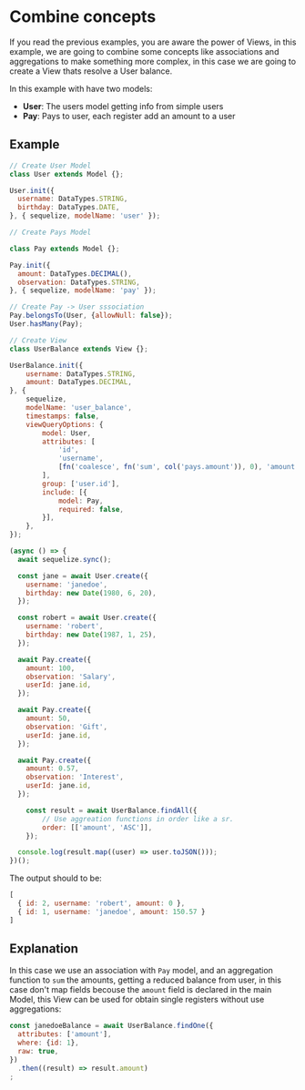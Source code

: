 # Combine concepts

If you read the previous examples, you are aware the power of Views, in this
example, we are going to combine some concepts like associations and
aggregations to make something more complex, in this case we are going to
create a View thats resolve a User balance.

In this example with have two models:

* **User**: The users model getting info from simple users
* **Pay**: Pays to user, each register add an amount to a user

## Example

```javascript
// Create User Model
class User extends Model {};

User.init({
  username: DataTypes.STRING,
  birthday: DataTypes.DATE,
}, { sequelize, modelName: 'user' });

// Create Pays Model 

class Pay extends Model {};

Pay.init({
  amount: DataTypes.DECIMAL(),
  observation: DataTypes.STRING,
}, { sequelize, modelName: 'pay' });

// Create Pay -> User sssociation
Pay.belongsTo(User, {allowNull: false});
User.hasMany(Pay);

// Create View
class UserBalance extends View {}; 

UserBalance.init({
    username: DataTypes.STRING,
    amount: DataTypes.DECIMAL,
}, {
    sequelize,
    modelName: 'user_balance',
    timestamps: false,
    viewQueryOptions: {
        model: User, 
        attributes: [
            'id',
            'username',
            [fn('coalesce', fn('sum', col('pays.amount')), 0), 'amount']
        ],
        group: ['user.id'],
        include: [{
            model: Pay,
            required: false,
        }],
    },
});

(async () => {
  await sequelize.sync();

  const jane = await User.create({
    username: 'janedoe',
    birthday: new Date(1980, 6, 20),
  });

  const robert = await User.create({
    username: 'robert',
    birthday: new Date(1987, 1, 25),
  });

  await Pay.create({
    amount: 100,
    observation: 'Salary',
    userId: jane.id,
  });

  await Pay.create({
    amount: 50,
    observation: 'Gift',
    userId: jane.id,
  });

  await Pay.create({
    amount: 0.57,
    observation: 'Interest',
    userId: jane.id,
  });

    const result = await UserBalance.findAll({
        // Use aggreation functions in order like a sr.
        order: [['amount', 'ASC']],
    });

  console.log(result.map((user) => user.toJSON()));
})();
```

The output should to be:

```javascript
[
  { id: 2, username: 'robert', amount: 0 },
  { id: 1, username: 'janedoe', amount: 150.57 }
] 
```

## Explanation

In this case we use an association with `Pay` model, and an aggregation
function to `sum` the amounts, getting a reduced balance from user, in this
case don't map fields becouse the `amount` field is declared in the main Model,
this View can be used for obtain single registers without use aggregations:

```javascript
const janedoeBalance = await UserBalance.findOne({
  attributes: ['amount'],
  where: {id: 1},
  raw: true,
})
  .then((result) => result.amount)
;
```

